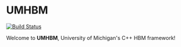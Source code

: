 # UMHBM
[![Build Status](https://travis-ci.com/yafshar/UMHBM?branch=develop)](https://travis-ci.com/yafshar/UMHBM)

Welcome to **UMHBM**, University of Michigan's C++ HBM framework!

